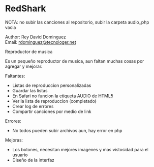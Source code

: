 RedShark
========

NOTA: no subir las canciones al repositorio, subir la carpeta audio_php vacia

Author: Rey David Dominguez
<bR>Email: rdominguez@tecnologer.net

Reproductor de musica

Es un pequeño reproductor de musica, aun faltan muchas cosas por agregar y mejorar.

Faltantes:
- Listas de reproduccion personalizadas
- Guardar las listas
- En Safari no funcion la etiqueta AUDIO de HTML5
- Ver la lista de reproduccion (completado)
- Crear log de errores
- Compartir canciones por medio de link

Errores:
- No todos pueden subir archivos aun, hay error en php 

Mejoras:
- Los botones, necesitan mejores imagenes y mas vistosidad para el usuario
- Diseño de la interfaz
